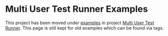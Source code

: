 Multi User Test Runner Examples
===============================

This project has been moved under [examples](https://github.com/Vincit/multi-user-test-runner/tree/master/examples) in  project [Multi User Test Runner](https://github.com/Vincit/multi-user-test-runner). This page is still kept for old examples which can be found via tags.
